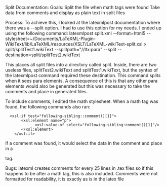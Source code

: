 Split Documentation:
Goals:
  Split the file when math tags were found
  Take data from comments and display as plain text in split files
  
Process:
  To achieve this, I looked at the latexmlpost documentation where there was a --split option. I had to use this option for my needs. I ended up using the following command:
  latexmlpost split.xml --format=html5 --stylesheet=~/Documents/LaTeXML-Plugin-WikiText/lib/LaTeXML/resources/XSLT/LaTeXML-wikiText-split.xsl > split/splitTest1.wikiText --splitpath="//ltx:para" --split --destination=split/splitTest2.wikiText
  
  This places all split files into a directory called split. Inside, there are two useless files, splitTest2.wikiText and splitTest1.wikiText, but the syntax of the latexmlpost command required these destination. This command splits when it sees para elements. A consequence of this is that any other para elements would also be generated but this was necessary to take the comments and place in generated files.
  
  To include comments, I edited the math stylesheet. When a math tag was found, the following commands also ran:
  
```
  <xsl:if test="following-sibling::comment()[1]">
	   <xsl:element name="p">
			 <xsl:value-of select="following-sibling:comment()[1]"/>
	   </xsl:element>
    </xsl:if>
```

If a comment was found, it would select the data in the comment and place in a <p> tag.
    
Bugs:
  latexml creates comments for every 25 lines in .tex files so if this happens to be after a math tag, this is also included.
  Comments were not formatted for readability, it is exactly as is in the latex file
